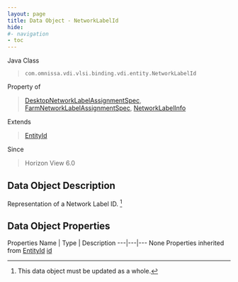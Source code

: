 ```yaml
---
layout: page
title: Data Object - NetworkLabelId
hide:
#- navigation
- toc
---
```








Java Class
> `com.omnissa.vdi.vlsi.binding.vdi.entity.NetworkLabelId`

Property of
> [DesktopNetworkLabelAssignmentSpec](vdi.resources.Desktop.NetworkLabelAssignmentSpec.md#field_detail), [FarmNetworkLabelAssignmentSpec](vdi.resources.Farm.NetworkLabelAssignmentSpec.md#field_detail), [NetworkLabelInfo](vdi.utils.virtualcenter.NetworkLabel.NetworkLabelInfo.md#field_detail)

Extends
> [EntityId](vdi.EntityId.md)

Since
> Horizon View 6.0


## Data Object Description

Representation of a Network Label ID.
 [^167]



## Data Object Properties
Properties
Name |  Type |  Description
---|---|---
None
Properties inherited from [EntityId](vdi.EntityId.md)
[id](vdi.EntityId.md#id)


 


[^167]: This data object must be updated as a whole.
